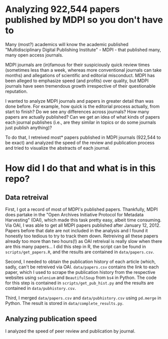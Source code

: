 # Analyzing 922,544 papers published by MDPI so you don't have to

Many (most?) academics will know the academic published "Multidisciplinary Digital Publishing Institute" - MDPI - that published many, many open access journals.

MDPI journals are (in)famous for their suspiciously quick review times (sometimes less than a week, whereas more conventional journals can take months) and allegations of scientific and editorial misconduct. MDPI has been alleged to emphasize speed (and profits) over quality, but MDPI journals have seen tremendous growth irrespective of their questionable reputation.

I wanted to analyze MDPI journals and papers in greater detail than was done before. For example, how quick is the editorial process actually, from start to finish? Do we see any differences across journals? How many papers are actually published? Can we get an idea of what kinds of papers each journal publishes (i.e., are they similar in topics or do some journals just publish anything)?

To do that, I retreived most* papers published in MDPI journals (922,544 to be exact) and analyzed the speed of the review and publication process and tried to visualize the abstracts of each journal.

# How did I do that and what is in this repo?

## Data retreival

First, I got a record of most of MDPI's published papers. Thankfully, MDPI does partake in the "Open Archives Initiative Protocol for Metadata Harvesting" (OAI), which made this task pretty easy, albeit time consuming. 
Via OAI, I was able to get all MDPI papers published after January 12, 2012. Papers before that date are not included in the analysis and I found it honestly too tedious to try to track them down. Retreiving all these papers already too more than two hours(!) as OAI retreival is really slow when there are this many papers...
I did this step in R, the script can be found in `scripts/get_papers.R`, and the results are contained in `data/papers.csv`.

Second, I needed to obtain the publication history of each article (which, sadly, can't be retreived via OAI. `data/papers.csv` contains the link to each paper, which I used to scrape the publication history from the respective websites using `selenium` and `BeautifulSoup` from `bs4` in Python. 
The code for this step is contained in `scripts/get_pub_hist.py` and the results are contained in `data/pubhistory.csv`.

Third, I merged `data/papers.csv` and `data/pubhistory.csv` using `pd.merge` in Python. The result is stored in `data/complete_results.py`. 

## Analyzing publication speed

I analyzed the speed of peer review and publication by journal. 

